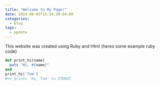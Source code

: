 ```yaml
---
title: "Welcome to My Page!"
date: 2024-08-03T15:34:30-04:00
categories:
  - blog
tags:
  - update
---
```



This website was created using Ruby and Html (heres some example ruby code)

```ruby
def print_hi(name)
  puts "Hi, #{name}"
end
print_hi('Tom')
#=> prints 'Hi, Tom' to STDOUT.
```
